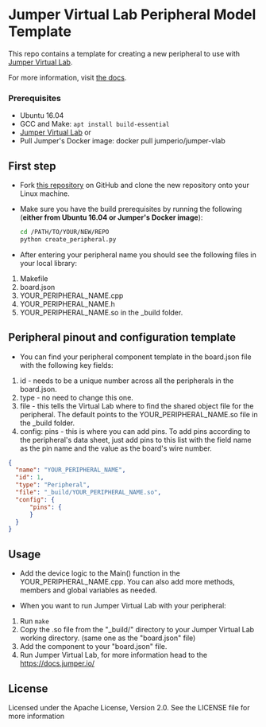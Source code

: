 # Jumper Virtual Lab Peripheral Model Template
This repo contains a template for creating a new peripheral to use with [Jumper Virtual Lab](https://vlab.jumper.io).

For more information, visit [the docs](https://docs.jumper.io).

### Prerequisites
- Ubuntu 16.04
- GCC and Make: `apt install build-essential`
- [Jumper Virtual Lab](https://docs.jumper.io)
or
- Pull Jumper's Docker image: docker pull jumperio/jumper-vlab

## First step
- Fork [this repository](https://github.com/Jumperr-labs/peripheral-template) on GitHub and clone the new repository onto your Linux machine.
- Make sure you have the build prerequisites by running the following (**either from Ubuntu 16.04 or Jumper's Docker image**):
  
  ```bash
  cd /PATH/TO/YOUR/NEW/REPO
  python create_peripheral.py
  ```

- After entering your peripheral name you should see the following files in your local library:
1. Makefile
2. board.json
2. YOUR_PERIPHERAL_NAME.cpp
3. YOUR_PERIPHERAL_NAME.h
4. YOUR_PERIPHERAL_NAME.so in the _build folder.

## Peripheral pinout and configuration template
- You can find your peripheral component template in the board.json file with the following key fields:
 1. id - needs to be a unique number across all the peripherals in the board.json.
 2. type - no need to change this one.
 3. file - this tells the Virtual Lab where to find the shared object file for the peripheral. The default points to the YOUR_PERIPHERAL_NAME.so file in the _build folder.
 4. config: pins - this is where you can add pins. To add pins according to the peripheral's data sheet, just add pins to this list with the field name as the pin name and the value as the board's wire number.


  ```json
  {
	"name": "YOUR_PERIPHERAL_NAME",
	"id": 1,
	"type": "Peripheral",
	"file": "_build/YOUR_PERIPHERAL_NAME.so",
	"config": {
		"pins": {
		}
	}
  }
  ```

## Usage
- Add the device logic to the Main() function in the YOUR_PERIPHERAL_NAME.cpp. You can also add more methods, members and global variables as needed.

- When you want to run Jumper Virtual Lab with your peripheral:
 1. Run `make`
 2. Copy the .so file from the "_build/" directory to your Jumper Virtual Lab working directory. (same one as the "board.json" file) 
 3. Add the component to your "board.json" file.
 4. Run Jumper Virtual Lab, for more information head to the https://docs.jumper.io/ 


## License
Licensed under the Apache License, Version 2.0. See the LICENSE file for more information
